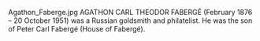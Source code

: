 Agathon_Faberge.jpg AGATHON CARL THEODOR FABERGÉ (February 1876 – 20 October 1951) was a Russian goldsmith and philatelist. He was the son of Peter Carl Fabergé (House of Fabergé).

